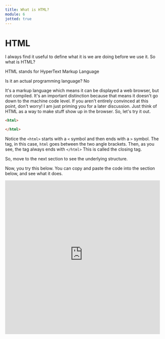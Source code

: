 ```yaml
---
title: What is HTML?
module: 6
jotted: true
---
```


# HTML

I always find it useful to define what it is we are doing before we use it.  So what is HTML?

HTML stands for HyperText Markup Language

Is it an actual programming language?  No

It's a markup language which means it can be displayed a web browser, but not compiled. It's an important distinction because that means it doesn't go down to the machine code level. If you aren't entirely convinced at this point, don't worry! I am just priming you for a later discussion.  Just think of HTML as a way to make stuff show up in the browser.  So, let's try it out.

```html
<html>

</html>
```

Notice the `<html>` starts with a `<` symbol and then ends with a `>` symbol.  The tag, in this case, `html` goes between the two angle brackets.  Then, as you see, the tag always ends with `</html>`  This is called the closing tag.

So, move to the next section to see the underlying structure.

<!-- video -->



Now, you try this below.  You can copy and paste the code into the section below, and see what it does.

<iframe width="100%" height="500px" src="http://www.silverleaf-consulting.com/CodeEditor/" frameborder="0" allow="accelerometer; autoplay; encrypted-media; gyroscope; picture-in-picture" allowfullscreen></iframe>


